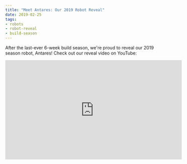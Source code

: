 ```yaml
---
title: "Meet Antares: Our 2019 Robot Reveal"
date: 2019-02-25
tags:
- robots
- robot-reveal
- build-season
---
```


After the last-ever 6-week build season, we're proud to reveal our 2019 season robot, Antares! Check out our reveal video on YouTube:

<p><iframe width="560" height="315" src="https://www.youtube.com/embed/26EiVH5yALo" frameborder="0" allow="accelerometer; autoplay; encrypted-media; gyroscope; picture-in-picture" allowfullscreen></iframe></p>